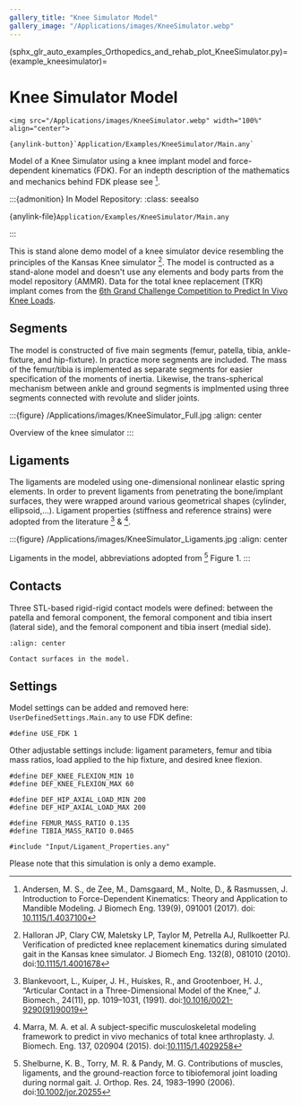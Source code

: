 ```yaml
---
gallery_title: "Knee Simulator Model"
gallery_image: "/Applications/images/KneeSimulator.webp"
---
```


(sphx_glr_auto_examples_Orthopedics_and_rehab_plot_KneeSimulator.py)=
(example_kneesimulator)=
# Knee Simulator Model


````{div} margin sd-text-center
<img src="/Applications/images/KneeSimulator.webp" width="100%" align="center">

{anylink-button}`Application/Examples/KneeSimulator/Main.any`
````

Model of a Knee Simulator using a knee implant model and force-dependent kinematics (FDK).
For an indepth description of the mathematics and mechanics behind FDK please see [^cite_azdn17].

:::{admonition} In Model Repository:
:class: seealso

{anylink-file}`Application/Examples/KneeSimulator/Main.any`

:::

This is stand alone demo model of a knee simulator device resembling the principles of the Kansas Knee simulator [^cite_hcmt10].
The model is contructed as a stand-alone model and doesn't use any elements and body parts from the model repository (AMMR).
Data for the total knee replacement (TKR) implant comes from the [6th Grand Challenge Competition to Predict In Vivo Knee Loads](https://simtk.org/projects/kneeloads).

## Segments

The model is constructed of five main segments (femur, patella, tibia, ankle-fixture, and hip-fixture).
In practice more segments are included. The mass of the femur/tibia is implemented as separate segments
for easier specification of the moments of inertia. Likewise, the trans-spherical mechanism between ankle
and ground segments is implmented using three segments connected with revolute and slider joints.

:::{figure} /Applications/images/KneeSimulator_Full.jpg
:align: center

Overview of the knee simulator
:::

## Ligaments

The ligaments are modeled using one-dimensional nonlinear elastic spring elements. In order to prevent
ligaments from penetrating the bone/implant surfaces, they were wrapped around various geometrical shapes (cylinder, ellipsoid,...).
Ligament properties (stiffness and reference strains) were adopted from the literature [^cite_bkhg91] & [^cite_mvfk15].

:::{figure} /Applications/images/KneeSimulator_Ligaments.jpg
:align: center

Ligaments in the model, abbreviations adopted from [^cite_sbtp06] Figure 1.
:::

## Contacts

Three STL-based rigid-rigid contact models were defined: between the patella and femoral component,  the femoral component and tibia insert (lateral side),
and the femoral component and tibia insert (medial side).

```{figure} /Applications/images/KneeSimulator_Contacts.jpg
:align: center

Contact surfaces in the model.
```

## Settings

Model settings can be added and removed here: `UserDefinedSettings.Main.any` to use FDK define:

```AnyScriptDoc
#define USE_FDK 1
```

Other adjustable settings include: ligament parameters, femur and tibia mass ratios, load applied to the hip fixture, and desired knee flexion.

```AnyScriptDoc
#define DEF_KNEE_FLEXION_MIN 10
#define DEF_KNEE_FLEXION_MAX 60

#define DEF_HIP_AXIAL_LOAD_MIN 200
#define DEF_HIP_AXIAL_LOAD_MAX 200

#define FEMUR_MASS_RATIO 0.135
#define TIBIA_MASS_RATIO 0.0465

#include "Input/Ligament_Properties.any"
```

Please note that this simulation is only a demo example.


[^cite_azdn17]: Andersen, M. S., de Zee, M., Damsgaard, M., Nolte, D., & Rasmussen, J. Introduction to Force-Dependent Kinematics: Theory and Application
    to Mandible Modeling. J Biomech Eng. 139(9), 091001 (2017). doi: [10.1115/1.4037100](https://doi.org/10.1115/1.4037100)

[^cite_hcmt10]: Halloran JP, Clary CW, Maletsky LP, Taylor M, Petrella AJ, Rullkoetter PJ. Verification
    of predicted knee replacement kinematics during simulated gait in the Kansas knee simulator. J
    Biomech Eng. 132(8), 081010 (2010). doi:[10.1115/1.4001678](https://dx.doi.org/10.1115/1.4001678)

[^cite_bkhg91]: Blankevoort, L., Kuiper, J. H., Huiskes, R., and Grootenboer, H. J., “Articular Contact
    in a Three-Dimensional Model of the Knee,” J. Biomech., 24(11), pp. 1019–1031, (1991). doi:[10.1016/0021-9290(91)90019](<https://doi.org/10.1016/0021-9290(91)90019-J>)

[^cite_mvfk15]: Marra, M. A. et al. A subject-specific musculoskeletal modeling framework to predict in
    vivo mechanics of total knee arthroplasty. J. Biomech. Eng. 137, 020904 (2015). doi:[10.1115/1.4029258](https://dx.doi.org/10.1115/1.4029258)

[^cite_sbtp06]: Shelburne, K. B., Torry, M. R. & Pandy, M. G. Contributions of muscles, ligaments, and the ground-reaction force to tibiofemoral joint loading
    during normal gait. J. Orthop. Res. 24, 1983–1990 (2006). doi:[10.1002/jor.20255](https://dx.doi.org/10.1002/jor.20255)
